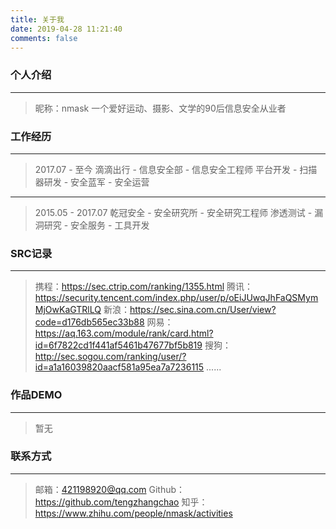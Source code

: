 ```yaml
---
title: 关于我
date: 2019-04-28 11:21:40
comments: false
---
```

### 个人介绍
***
> 昵称：nmask
> 一个爱好运动、摄影、文学的90后信息安全从业者

### 工作经历
***
> 2017.07 - 至今
> 滴滴出行 - 信息安全部 - 信息安全工程师
> 平台开发 - 扫描器研发 - 安全蓝军 - 安全运营
***
> 2015.05 - 2017.07
> 乾冠安全 - 安全研究所 - 安全研究工程师
> 渗透测试 - 漏洞研究 - 安全服务 - 工具开发

### SRC记录
***
> 携程：https://sec.ctrip.com/ranking/1355.html
> 腾讯：https://security.tencent.com/index.php/user/p/oEiJUwqJhFaQSMymMjOwKaGTRlLQ
> 新浪：https://sec.sina.com.cn/User/view?code=d176db565ec33b88
> 网易：https://aq.163.com/module/rank/card.html?id=6f7822cd1f441af5461b47677bf5b819
> 搜狗：http://sec.sogou.com/ranking/user/?id=a1a16039820aacf581a95ea7a7236115
> ......

### 作品DEMO
***
> 暂无

### 联系方式
***
> 邮箱：421198920@qq.com
> Github：https://github.com/tengzhangchao
> 知乎：https://www.zhihu.com/people/nmask/activities



